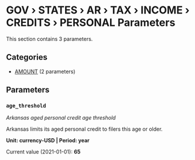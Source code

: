 # GOV › STATES › AR › TAX › INCOME › CREDITS › PERSONAL Parameters

This section contains 3 parameters.

## Categories

- [AMOUNT](amount/index.md) (2 parameters)

## Parameters

### `age_threshold`
*Arkansas aged personal credit age threshold*

Arkansas limits its aged personal credit to filers this age or older.

**Unit: currency-USD | Period: year**

Current value (2021-01-01): **65**

